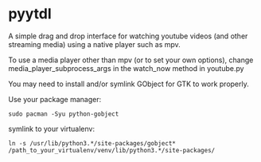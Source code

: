 # pyytdl

A simple drag and drop interface for watching youtube videos (and other streaming media) using a native player such as mpv.

To use a media player other than mpv (or to set your own options), change media_player_subprocess_args in the watch_now method in youtube.py

You may need to install and/or symlink GObject for GTK to work properly.

Use your package manager:

```
sudo pacman -Syu python-gobject
```

symlink to your virtualenv:
```
ln -s /usr/lib/python3.*/site-packages/gobject* /path_to_your_virtualenv/venv/lib/python3.*/site-packages/
```
